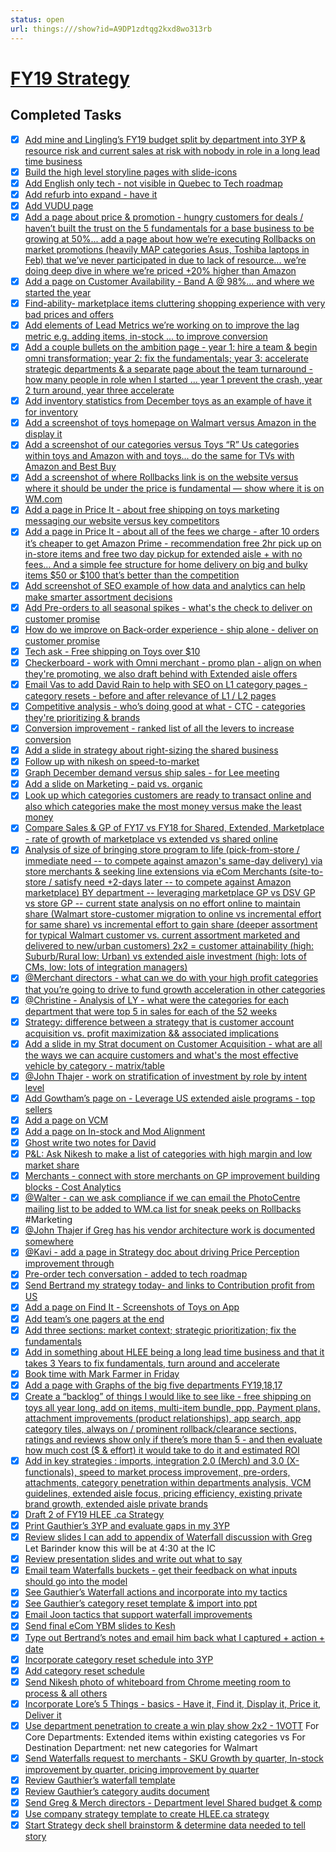 ```yaml
---
status: open
url: things:///show?id=A9DP1zdtqg2kxd8wo313rb
---
```


# [FY19 Strategy](things:///show?id=A9DP1zdtqg2kxd8wo313rb)

## Completed Tasks

- [x] [Add mine and Lingling’s FY19 budget split by department into 3YP & resource risk and current sales at risk with nobody in role in a long lead time business ](things:///show?id=XqGQLvtWAWEfACbs4vgbz7)
- [x] [Build the high level storyline pages with slide-icons](things:///show?id=C8HxCMzNJsE7zj7gfcwVTG)
- [x] [Add English only tech - not visible in Quebec to Tech roadmap](things:///show?id=JMRQW4mB5TzKpP7fwus5Un)
- [x] [Add refurb into expand - have it](things:///show?id=F7teBsQxzmBuuBgu9pvH39)
- [x] [Add VUDU page](things:///show?id=99HKqX3BQZH5XE1Wwux648)
- [x] [Add a page about price & promotion - hungry customers for deals / haven’t built the trust on the 5 fundamentals for a base business to be growing at 50%... add a page about how we’re executing Rollbacks on market promotions (heavily MAP categories Asus, Toshiba laptops in Feb) that we’ve never participated in due to lack of resource... we’re doing deep dive in where we’re priced +20% higher than Amazon](things:///show?id=TkhdqdRWHS7hhn3VowtkAb)
- [x] [Add a page on Customer Availability - Band A @ 98%... and where we started the year ](things:///show?id=6JXPvofcehKxEPvSAUvkK6)
- [x] [Find-ability- marketplace items cluttering shopping experience with very bad prices and offers](things:///show?id=L9wTxGZstMmyLH3VeZeJRR)
- [x] [Add elements of Lead Metrics we’re working on to improve the lag metric e.g. adding items, in-stock ... to improve conversion](things:///show?id=HuocPsG9LhAsUicSdAz4zL)
- [x] [Add a couple bullets on the ambition page - year 1: hire a team & begin omni transformation; year 2: fix the fundamentals; year 3: accelerate strategic departments & a separate page about the team turnaround - how many people in role when I started ... year 1 prevent the crash, year 2 turn around, year three accelerate ](things:///show?id=7vhCoAm4fP1FAfqPVRVyJ7)
- [x] [Add inventory statistics from December toys as an example of have it for inventory](things:///show?id=CdYpe4PUB1nLaRxDMXngzC)
- [x] [Add a screenshot of toys homepage on Walmart versus Amazon in the display it](things:///show?id=ULJshMjw2EwnXeDd7geA9k)
- [x] [Add a screenshot of our categories versus Toys “R” Us categories within toys and Amazon with and toys... do the same for TVs with Amazon and Best Buy](things:///show?id=CP8oPfuzVR6Ea3JaSuCybn)
- [x] [Add a screenshot of where Rollbacks link is on the website versus where it should be under the price is fundamental — show where it is on WM.com](things:///show?id=2CYJtoxnG6dBJwbjkKTH7D)
- [x] [Add a page in Price It - about free shipping on toys marketing messaging our website versus key competitors](things:///show?id=7YeBNtV8rUnXZW5y2n5QvP)
- [x] [Add a page in Price It - about all of the fees we charge - after 10 orders it’s cheaper to get Amazon Prime - recommendation free 2hr pick up on in-store items and free two day pickup for extended aisle + with no fees… And a simple fee structure for home delivery on big and bulky items $50 or $100 that’s better than the competition ](things:///show?id=HBkDYs44n4veL4mgQWFV4n)
- [x] [Add screenshot of SEO example of how data and analytics can help make smarter assortment decisions](things:///show?id=GHw7U4NmP7DEc8ybPsr2sU)
- [x] [Add Pre-orders to all seasonal spikes - what's the check to deliver on customer promise ](things:///show?id=4jFi5nL8oD8WUQduTpvpcc)
- [x] [How do we improve on Back-order experience - ship alone - deliver on customer promise ](things:///show?id=CRbzQAbSXsCK4B5zyufshE)
- [x] [Tech ask - Free shipping on Toys over $10](things:///show?id=KqgnPyfHTMNpK1NYKXoaSK)
- [x] [Checkerboard - work with Omni merchant - promo plan - align on when they're promoting, we also draft behind with Extended aisle offers](things:///show?id=QWtDPMCejxrKSBUZ3i4jcv)
- [x] [Email Vas to add David Rain to help with SEO on L1 category pages - category resets - before and after relevance of L1 / L2 pages](things:///show?id=GuF3HwniBdGGXLCBPp28Gf)
- [x] [Competitive analysis - who’s doing good at what - CTC - categories they're prioritizing & brands ](things:///show?id=5L3WbH8sJpPAW1mQw3LnPK)
- [x] [Conversion improvement - ranked list of all the levers to increase conversion](things:///show?id=P4q65SEJxonJd9aeUHapwc)
- [x] [Add a slide in strategy about right-sizing the shared business](things:///show?id=BVUBjd8Nm1NDuUSMRqbkVR)
- [x] [Follow up with nikesh on speed-to-market](things:///show?id=K4TrpiTnQUFLKH5gzKEv1H)
- [x] [Graph December demand versus ship sales - for Lee meeting](things:///show?id=2MtqrcyRdhH9mruymtnLip)
- [x] [Add a slide on Marketing - paid vs. organic](things:///show?id=YHqGonuxUNcyVf5KfrN7zT)
- [x] [Look up which categories customers are ready to transact online and also which categories make the most money versus make the least money](things:///show?id=VCBk8vrHUuRuuHeb3sdpWH)
- [x] [Compare Sales & GP of FY17 vs FY18 for Shared, Extended, Marketplace - rate of growth of marketplace vs extended vs shared online](things:///show?id=7a1BfbJ4pR6CC38ywJWqsu)
- [x] [Analysis of size of bringing store program to life (pick-from-store / immediate need -- to compete against amazon's same-day delivery) via store merchants & seeking line extensions via eCom Merchants (site-to-store / satisfy need +2-days later -- to compete against Amazon marketplace) BY department -- leveraging marketplace GP vs DSV GP vs store GP -- current state analysis on no effort online to maintain share (Walmart store-customer migration to online vs incremental effort for same share) vs incremental effort to gain share (deeper assortment for typical Walmart customer vs. current assortment marketed and delivered to new/urban customers) 2x2 = customer attainability (high: Suburb/Rural low: Urban) vs extended aisle investment (high: lots of CMs, low: lots of integration managers)](things:///show?id=5M2RyRbp6HKuqQGr6bixmx)
- [x] [@Merchant directors - what can we do with your high profit categories that you’re going to drive to fund growth acceleration in other categories ](things:///show?id=CzhRu9zhGux6GGeHtVHBSM)
- [x] [@Christine - Analysis of LY - what were the categories for each department that were top 5 in sales for each of the 52 weeks](things:///show?id=4Y1CF13SBCSpKUhvnSYsMw)
- [x] [Strategy: difference between a strategy that is customer account acquisition vs. profit maximization && associated implications ](things:///show?id=5zwtqjKvb2bMtE5MiGiYXU)
- [x] [Add a slide in my Strat document on Customer Acquisition - what are all the ways we can acquire customers and what's the most effective vehicle by category - matrix/table ](things:///show?id=9KRYR7tf5qWy4CWg2DtpnR)
- [x] [@John Thajer - work on stratification of investment by role by intent level](things:///show?id=8i4LEnTitUDkjSKUuCwHD3)
- [x] [Add Gowtham’s page on - Leverage US extended aisle programs - top sellers](things:///show?id=PSfMtY8R96twJh755hWnVm)
- [x] [Add a page on VCM](things:///show?id=FfmhAHmf3gTCYig97jKNXj)
- [x] [Add a page on In-stock and Mod Alignment](things:///show?id=Q985cGMNL8tjdoMpGWNX9u)
- [x] [Ghost write two notes for David](things:///show?id=4JyyAjdagMfMU5qzed7XAw)
- [x] [P&L: Ask Nikesh to make a list of categories with high margin and low market share ](things:///show?id=Vx78KAv8TrK94e9NpJTYUv)
- [x] [Merchants - connect with store merchants on GP improvement building blocks - Cost Analytics](things:///show?id=Pbb6eLwJrfkpszGghMGiHM)
- [x] [@Walter - can we ask compliance if we can email the PhotoCentre mailing list to be added to WM.ca list for sneak peeks on Rollbacks](things:///show?id=CrWGZvgPG7rnc7nJEZCiCX) #Marketing
- [x] [@John Thajer if Greg has his vendor architecture work is documented somewhere ](things:///show?id=E2QntSom5wTfNPqhWik9CF)
- [x] [@Kavi - add a page in Strategy doc about driving Price Perception improvement through ](things:///show?id=UpRhwbDznyzakoLxKUG547)
- [x] [Pre-order tech conversation - added to tech roadmap](things:///show?id=4p2YvBJ3DiSaMVdAY69D5X)
- [x] [Send Bertrand my strategy today- and links to Contribution profit from US](things:///show?id=BsmaTb1rWpWiT7Kg9rKmM2)
- [x] [Add a page on Find It - Screenshots of Toys on App](things:///show?id=3TftEujwFkqhzeL64Q1Bp8)
- [x] [Add team’s one pagers at the end](things:///show?id=5v56588KSLvSFmTRkNixFM)
- [x] [Add three sections: market context; strategic prioritization; fix the fundamentals](things:///show?id=6QGdYiMaGNYApUA9uGVZqT)
- [x] [Add in something about HLEE being a long lead time business and that it takes 3 Years to fix fundamentals, turn around and accelerate](things:///show?id=Vwm4u5BYECoQ7H7EUcauvV)
- [x] [Book time with Mark Farmer in Friday](things:///show?id=GU6sQBYGxwiPL2dhtHYqCw)
- [x] [Add a page with Graphs of the big five departments FY19,18,17](things:///show?id=jq611EEkpedXJorLi1Ycw)
- [x] [Create a “backlog” of things I would like to see like - free shipping on toys all year long, add on items, multi-item bundle, ppp, Payment plans, attachment improvements (product relationships), app search, app category tiles, always on / prominent rollback/clearance sections, ratings and reviews show only if there’s more than 5 - and then evaluate how much cost ($ & effort) it would take to do it and estimated ROI](things:///show?id=8An1vk8QWWmG3pX8hiN2bP)
- [x] [Add in key strategies : imports, integration 2.0 (Merch) and 3.0 (X-functionals), speed to market process improvement, pre-orders, attachments, category penetration within departments analysis, VCM guidelines, extended aisle focus, pricing efficiency, existing private brand growth, extended aisle private brands](things:///show?id=Y5j36FH8ABrTpsBzBzkCu)
- [x] [Draft 2 of FY19 HLEE .ca Strategy](things:///show?id=F4FFPcUYVxpkHHBVASVLsT)
- [x] [Print Gauthier’s 3YP and evaluate gaps in my 3YP](things:///show?id=NxM8zfRX8Ch7A14GgmuNM8)
- [x] [Review slides I can add to appendix of Waterfall discussion with Greg](things:///show?id=JXRikAAoWCd2tpas2KLxCM)
	Let Barinder know this will be at 4:30 at the IC
- [x] [Review presentation slides and write out what to say](things:///show?id=5Anqra3ET7WbjrxVeTWZ3c)
- [x] [Email team Waterfalls buckets - get their feedback on what inputs should go into the model ](things:///show?id=VSve5gw3xKBvNPxFMaX1xp)
- [x] [See Gauthier’s Waterfall actions and incorporate into my tactics](things:///show?id=NMJMaWAE1BpKb115g6i3vD)
- [x] [See Gauthier’s category reset template & import into ppt](things:///show?id=M67RaJvTfgQjAsi51YWzrk)
- [x] [Email Joon tactics that support waterfall improvements ](things:///show?id=WxmwZDD136UHsmJ9czPZec)
- [x] [Send final eCom YBM slides to Kesh](things:///show?id=2EuAVsS8ipPG3WpjcreDgB)
- [x] [Type out Bertrand’s notes and email him back what I captured + action + date](things:///show?id=SbXF5DcyLU16hkd5Q6JNcU)
- [x] [Incorporate category reset schedule into 3YP ](things:///show?id=7Pazp9vmLRi8VPTphBG6rW)
- [x] [Add category reset schedule](things:///show?id=9UWfGDju7B5avdZJgksySv)
- [x] [Send Nikesh photo of whiteboard from Chrome meeting room to process & all others](things:///show?id=WZJnzsWGG26XRbjoHXyNEE)
- [x] [Incorporate Lore’s 5 Things - basics - Have it, Find it, Display it, Price it, Deliver it](things:///show?id=Pz1bzDsLVcJyBhouWAidNE)
- [x] [Use department penetration to create a win play show 2x2 - 1VOTT](things:///show?id=5g6jtg9gttaVN1Veen6sbb)
	For Core Departments: Extended items within existing categories vs For Destination Department: net new categories for Walmart 
- [x] [Send Waterfalls request to merchants - SKU Growth by quarter, In-stock improvement by quarter, pricing improvement by quarter ](things:///show?id=KyGkvgmJhsjKCQLFZ7to8Z)
- [x] [Review Gauthier’s waterfall template](things:///show?id=KPhEwAEBzzZxSuaK9i6gxR)
- [x] [Review Gauthier’s category audits document](things:///show?id=HgTJ7AHqQFST8XhY8Mpuj1)
- [x] [Send Greg & Merch directors - Department level Shared budget & comp](things:///show?id=KuuA5JTB8ebMmtsTnH6w29)
- [x] [Use company strategy template to create HLEE.ca strategy](things:///show?id=45higX6HVhWH1Vn8aGpPLW)
- [x] [Start Strategy deck shell brainstorm & determine data needed to tell story](things:///show?id=Ki27oAnJve899kTXaCn5L3)